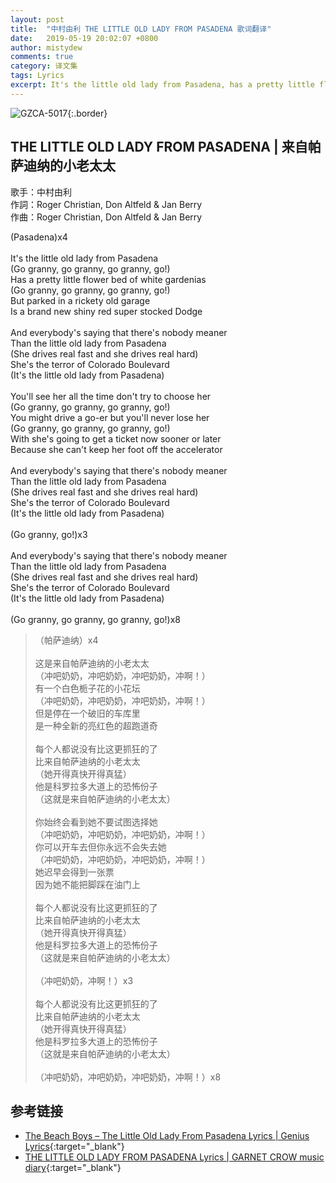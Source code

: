 ```yaml
---
layout: post
title:  "中村由利 THE LITTLE OLD LADY FROM PASADENA 歌词翻译"
date:   2019-05-19 20:02:07 +0800
author: mistydew
comments: true
category: 译文集
tags: Lyrics
excerpt: It's the little old lady from Pasadena, has a pretty little flower bed of white gardenias. But parked in a rickety old garage, is a brand new shiny red super stocked Dodge.
---
```

![GZCA-5017](https://crowsub.github.io/assets/images/discography/other/GZCA-5017.jpg){:.border}

## THE LITTLE OLD LADY FROM PASADENA | 来自帕萨迪纳的小老太太

歌手：中村由利<br>
作詞：Roger Christian, Don Altfeld & Jan Berry<br>
作曲：Roger Christian, Don Altfeld & Jan Berry

<div class="lyric-original">
<p>
(Pasadena)x4<br>
<br>
It's the little old lady from Pasadena<br>
(Go granny, go granny, go granny, go!)<br>
Has a pretty little flower bed of white gardenias<br>
(Go granny, go granny, go granny, go!)<br>
But parked in a rickety old garage<br>
Is a brand new shiny red super stocked Dodge<br>
<br>
And everybody's saying that there's nobody meaner<br>
Than the little old lady from Pasadena<br>
(She drives real fast and she drives real hard)<br>
She's the terror of Colorado Boulevard<br>
(It's the little old lady from Pasadena)<br>
<br>
You'll see her all the time don't try to choose her<br>
(Go granny, go granny, go granny, go!)<br>
You might drive a go-er but you'll never lose her<br>
(Go granny, go granny, go granny, go!)<br>
With she's going to get a ticket now sooner or later<br>
Because she can't keep her foot off the accelerator<br>
<br>
And everybody's saying that there's nobody meaner<br>
Than the little old lady from Pasadena<br>
(She drives real fast and she drives real hard)<br>
She's the terror of Colorado Boulevard<br>
(It's the little old lady from Pasadena)<br>
<br>
(Go granny, go!)x3<br>
<br>
And everybody's saying that there's nobody meaner<br>
Than the little old lady from Pasadena<br>
(She drives real fast and she drives real hard)<br>
She's the terror of Colorado Boulevard<br>
(It's the little old lady from Pasadena)<br>
<br>
(Go granny, go granny, go granny, go!)x8
</p>
</div>

<div class="lyric-translation">
<blockquote>
（帕萨迪纳）x4<br>
<br>
这是来自帕萨迪纳的小老太太<br>
（冲吧奶奶，冲吧奶奶，冲吧奶奶，冲啊！）<br>
有一个白色栀子花的小花坛<br>
（冲吧奶奶，冲吧奶奶，冲吧奶奶，冲啊！）<br>
但是停在一个破旧的车库里<br>
是一种全新的亮红色的超跑道奇<br>
<br>
每个人都说没有比这更抓狂的了<br>
比来自帕萨迪纳的小老太太<br>
（她开得真快开得真猛）<br>
他是科罗拉多大道上的恐怖份子<br>
（这就是来自帕萨迪纳的小老太太）<br>
<br>
你始终会看到她不要试图选择她<br>
（冲吧奶奶，冲吧奶奶，冲吧奶奶，冲啊！）<br>
你可以开车去但你永远不会失去她<br>
（冲吧奶奶，冲吧奶奶，冲吧奶奶，冲啊！）<br>
她迟早会得到一张票<br>
因为她不能把脚踩在油门上<br>
<br>
每个人都说没有比这更抓狂的了<br>
比来自帕萨迪纳的小老太太<br>
（她开得真快开得真猛）<br>
他是科罗拉多大道上的恐怖份子<br>
（这就是来自帕萨迪纳的小老太太）<br>
<br>
（冲吧奶奶，冲啊！）x3<br>
<br>
每个人都说没有比这更抓狂的了<br>
比来自帕萨迪纳的小老太太<br>
（她开得真快开得真猛）<br>
他是科罗拉多大道上的恐怖份子<br>
（这就是来自帕萨迪纳的小老太太）<br>
<br>
（冲吧奶奶，冲吧奶奶，冲吧奶奶，冲啊！）x8
</blockquote>
</div>

## 参考链接

* [The Beach Boys – The Little Old Lady From Pasadena Lyrics \| Genius Lyrics](https://genius.com/The-beach-boys-the-little-old-lady-from-pasadena-lyrics){:target="_blank"}
* [THE LITTLE OLD LADY FROM PASADENA Lyrics \| GARNET CROW music diary](https://crowsub.github.io/lyrics/featuring/THE%20LITTLE%20OLD%20LADY%20FROM%20PASADENA.html){:target="_blank"}
